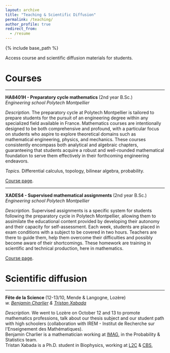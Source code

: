 ```yaml
---
layout: archive
title: "Teaching & Scientific Diffusion"
permalink: /teaching/
author_profile: true
redirect_from:
  - /resume
---
```


{% include base_path %}

Access course and scientific diffusion materials for students.

Courses
======

***
<b> HA8401H - Preparatory cycle mathematics </b>(2nd year B.Sc.) <br>
<i> Engineering school Polytech Montpellier</i> 

<i> Description. </i> The preparatory cycle at Polytech Montpellier is tailored to prepare students for the pursuit of an engineering degree within any specialized field available in France. Mathematics courses are intentionally designed to be both comprehensive and profound, with a particular focus on students who aspire to explore theoretical domains such as mathematical engineering, physics, and mechanics. These courses consistently encompass both analytical and algebraic chapters, guaranteeing that students acquire a robust and well-rounded mathematical foundation to serve them effectively in their forthcoming engineering endeavors. 

<i> Topics. </i> Differential calculus, topology, bilinear algebra, probability.

[Course page](https://sachacardonna.github.io/teaching/HA8401H).

***
<b> XADES4 - Supervised mathematical assignments </b>(2nd year B.Sc.) <br>
<i> Engineering school Polytech Montpellier</i> 

<i> Description. </i> Supervised assignments is a specific system for students following the preparatory cycle in Polytech Montpellier, allowing them to assimilate the educational content provided by developing their autonomy and their capacity for self-assessment. 
Each week, students are placed in exam conditions with a subject to be covered in two hours. Teachers are there to guide them, help them overcome their difficulties and possibly become aware of their shortcomings. 
These homework are training in scientific and technical production, here in mathematics.

[Course page](https://sachacardonna.github.io/teaching/XADES4).


Scientific diffusion
======

***

<b> Fête de la Science </b> (12-13/10, Mende & Langogne, Lozère) <br>
<i> w. [Benjamin Charlier](https://imag.umontpellier.fr/~charlier/index.php?page=index) & [Tristan Xabada](https://www.cbs.cnrs.fr/index.php/fr/personnel?PERS=Tristan%20Xabada)</i> 

<i> Description. </i> We went to Lozère on October 12 and 13 to promote mathematics professions, talk about our thesis subject and our student path with high schoolers (collaboration with IREM - Institut de Recherche sur l'Enseignement des Mathématiques). <br> Benjamin Charlier is a mathematician working at [IMAG](https://imag.umontpellier.fr), in the Probability & Statistics team. 
<br> Tristan Xabada is a Ph.D. student in Biophysics, working at [L2C](https://coulomb.umontpellier.fr) & [CBS](https://www.cbs.cnrs.fr/index.php/fr/), 
